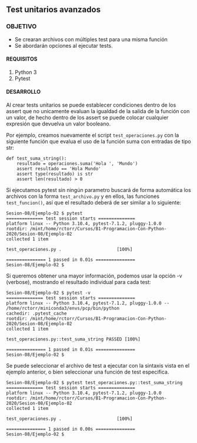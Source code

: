## Test unitarios avanzados

### OBJETIVO

- Se crearan archivos con múltiples test para una misma función
- Se abordarán opciones al ejecutar tests.

#### REQUISITOS

1. Python 3
2. Pytest

#### DESARROLLO

Al crear tests unitarios se puede establecer condiciones dentro de los assert que no unicamente evaluan la igualdad de la salida de la función con un valor, de hecho dentro de los assert se puede colocar cualquier expresión que devuelva un valor booleano.

Por ejemplo, creamos nuevamente el script `test_operaciones.py` con la siguiente función que evalua el uso de la función suma con entradas de tipo str:

```
def test_suma_string():
    resultado = operaciones.suma('Hola ', 'Mundo')
    assert resultado == 'Hola Mundo'
    assert type(resultado) is str
    assert len(resultado) > 0
```

Si ejecutamos pytest sin ningún parametro buscará de forma automática los archivos con la forma `test_archivo.py` y en ellos, las funciones `test_funcion()`, así que el resultado deberá de ser similar a lo siguiente:

```console
Sesion-08/Ejemplo-02 $ pytest 
============== test session starts ==============
platform linux -- Python 3.10.4, pytest-7.1.2, pluggy-1.0.0
rootdir: /mint/home/rctorr/Cursos/B1-Programacion-Con-Python-2020/Sesion-08/Ejemplo-02
collected 1 item                                

test_operaciones.py .                     [100%]

=============== 1 passed in 0.01s ===============
Sesion-08/Ejemplo-02 $ 
```

Si queremos obtener una mayor información, podemos usar la opción -v (verbose), mostrando el resultado individual para cada test:

```
Sesion-08/Ejemplo-02 $ pytest -v
============== test session starts ==============
platform linux -- Python 3.10.4, pytest-7.1.2, pluggy-1.0.0 -- /home/rctorr/miniconda3/envs/pcp/bin/python
cachedir: .pytest_cache
rootdir: /mint/home/rctorr/Cursos/B1-Programacion-Con-Python-2020/Sesion-08/Ejemplo-02
collected 1 item                                

test_operaciones.py::test_suma_string PASSED [100%]

=============== 1 passed in 0.01s ===============
Sesion-08/Ejemplo-02 $ 
```

Se puede seleccionar el archivo de test a ejecutar con la sintaxis vista en el ejemplo anterior, o bien seleccionar una función de test especifica.

```
Sesion-08/Ejemplo-02 $ pytest test_operaciones.py::test_suma_string
============== test session starts ==============
platform linux -- Python 3.10.4, pytest-7.1.2, pluggy-1.0.0
rootdir: /mint/home/rctorr/Cursos/B1-Programacion-Con-Python-2020/Sesion-08/Ejemplo-02
collected 1 item                                

test_operaciones.py .                     [100%]

=============== 1 passed in 0.00s ===============
Sesion-08/Ejemplo-02 $ 
```
